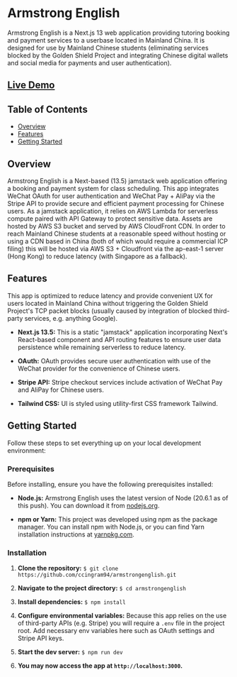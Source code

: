# Armstrong English

Armstrong English is a Next.js 13 web application providing tutoring booking and payment services to a userbase located in Mainland China. It is designed for use by Mainland Chinese students (eliminating services blocked by the Golden Shield Project and integrating Chinese digital wallets and social media for payments and user authentication). 

## [Live Demo](https://armstrongenglish.vercel.app/)

## Table of Contents
- [Overview](#overview)
- [Features](#features)
- [Getting Started](#getting-started)

## Overview

Armstrong English is a Next-based (13.5) jamstack web application offering a booking and payment system for class scheduling.   This app integrates WeChat OAuth for user authentication and WeChat Pay + AliPay via the Stripe API to provide secure and efficient payment processing for Chinese users.  As a jamstack application, it relies on AWS Lambda for serverless compute paired with API Gateway to protect sensitive data.  Assets are hosted by AWS S3 bucket and served by AWS CloudFront CDN.  In order to reach Mainland Chinese students at a reasonable speed without hosting or using a CDN based in China (both of which would require a commercial ICP filing) this will be hosted via AWS S3 + Cloudfront via the ap-east-1 server (Hong Kong) to reduce latency (with Singapore as a fallback).

## Features

This app is optimized to reduce latency and provide convenient UX for users located in Mainland China without triggering the Golden Shield Project's TCP packet blocks (usually caused by integration of blocked third-party services, e.g. anything Google).  

- **Next.js 13.5:** This is a static "jamstack" application incorporating Next's React-based component and API routing features to ensure user data persistence while remaining serverless to reduce latency.

- **OAuth:** OAuth provides secure user authentication with use of the WeChat provider for the convenience of Chinese users.

- **Stripe API:** Stripe checkout services include activation of WeChat Pay and AliPay for Chinese users.

- **Tailwind CSS:** UI is styled using utility-first CSS framework Tailwind.

## Getting Started

Follow these steps to set everything up on your local development environment:

### Prerequisites

Before installing, ensure you have the following prerequisites installed:

- **Node.js:** Armstrong English uses the latest version of Node (20.6.1 as of this push).  You can download it from [nodejs.org](https://nodejs.org/).

- **npm or Yarn:** This project was developed using npm as the package manager.  You can install npm with Node.js, or you can find Yarn installation instructions at [yarnpkg.com](https://yarnpkg.com/).


### Installation

1. **Clone the repository:**  `$ git clone https://github.com/ccingram94/armstrongenglish.git`

2. **Navigate to the project directory:** `$ cd armstrongenglish`

3. **Install dependencies:** `$ npm install`

4. **Configure environmental variables:**  Because this app relies on the use of third-party APIs (e.g. Stripe) you will require a `.env` file in the project root.  Add necessary env variables here such as OAuth settings and Stripe API keys.

5. **Start the dev server:** `$ npm run dev`

6. **You may now access the app at `http://localhost:3000`.**